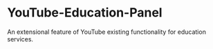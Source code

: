# YouTube-Education-Panel
An extensional feature of YouTube existing functionality for education services.  

